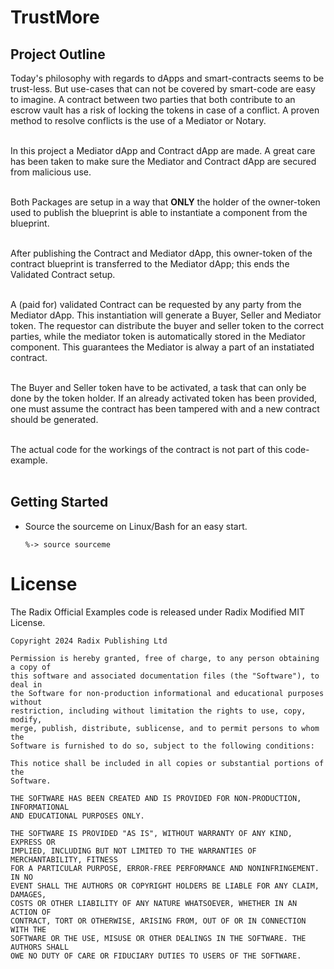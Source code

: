 # TrustMore

## Project Outline

Today's philosophy with regards to dApps and smart-contracts seems to be trust-less. But use-cases that can not be covered by smart-code are easy to imagine. A contract between two parties that both contribute to an escrow vault has a risk of locking the tokens in case of a conflict. A proven method to resolve conflicts is the use of a Mediator or Notary.</br></br>

In this project a Mediator dApp and Contract dApp are made. A great care has been taken to make sure the Mediator and Contract dApp are secured from malicious use.</br></br>

Both Packages are setup in a way that <strong>ONLY</strong> the holder of the owner-token used to publish the blueprint is able to instantiate a component from the blueprint.</br></br>

After publishing the Contract and Mediator dApp, this owner-token of the contract blueprint is transferred to the Mediator dApp; this ends the Validated Contract setup.</br></br>

A (paid for) validated Contract can be requested by any party from the Mediator dApp.
This instantiation will generate a Buyer, Seller and Mediator token. The requestor can distribute the buyer and seller token to the correct parties, while the mediator token is automatically stored in the Mediator component. This guarantees the Mediator is alway a part of an instatiated contract.</br></br>

The Buyer and Seller token have to be activated, a task that can only be done by the token holder. If an already activated token has been provided, one must assume the contract has been tampered with and a new contract should be generated.</br></br>

The actual code for the workings of the contract is not part of this code-example.</br></br>

## Getting Started
-   Source the sourceme on Linux/Bash for an easy start.

        %-> source sourceme


# License

The Radix Official Examples code is released under Radix Modified MIT License.

    Copyright 2024 Radix Publishing Ltd

    Permission is hereby granted, free of charge, to any person obtaining a copy of
    this software and associated documentation files (the "Software"), to deal in
    the Software for non-production informational and educational purposes without
    restriction, including without limitation the rights to use, copy, modify,
    merge, publish, distribute, sublicense, and to permit persons to whom the
    Software is furnished to do so, subject to the following conditions:

    This notice shall be included in all copies or substantial portions of the
    Software.

    THE SOFTWARE HAS BEEN CREATED AND IS PROVIDED FOR NON-PRODUCTION, INFORMATIONAL
    AND EDUCATIONAL PURPOSES ONLY.

    THE SOFTWARE IS PROVIDED "AS IS", WITHOUT WARRANTY OF ANY KIND, EXPRESS OR
    IMPLIED, INCLUDING BUT NOT LIMITED TO THE WARRANTIES OF MERCHANTABILITY, FITNESS
    FOR A PARTICULAR PURPOSE, ERROR-FREE PERFORMANCE AND NONINFRINGEMENT. IN NO
    EVENT SHALL THE AUTHORS OR COPYRIGHT HOLDERS BE LIABLE FOR ANY CLAIM, DAMAGES,
    COSTS OR OTHER LIABILITY OF ANY NATURE WHATSOEVER, WHETHER IN AN ACTION OF
    CONTRACT, TORT OR OTHERWISE, ARISING FROM, OUT OF OR IN CONNECTION WITH THE
    SOFTWARE OR THE USE, MISUSE OR OTHER DEALINGS IN THE SOFTWARE. THE AUTHORS SHALL
    OWE NO DUTY OF CARE OR FIDUCIARY DUTIES TO USERS OF THE SOFTWARE.